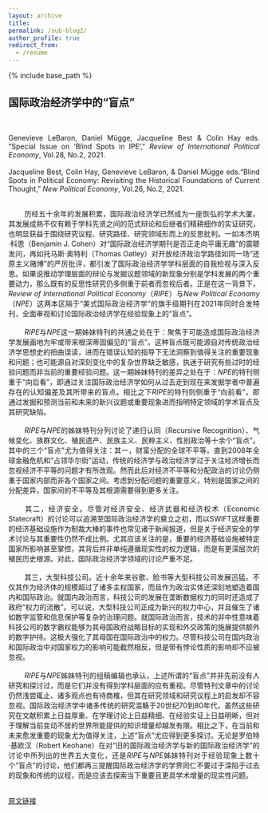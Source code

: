 ```yaml
---
layout: archive
title: 
permalink: /sub-blog2/
author_profile: true
redirect_from:
  - /resume
---
```


{% include base_path %}

## 国际政治经济学中的“盲点”
<br>
<div style="text-align: justify;">

Genevieve LeBaron, Daniel Mügge, Jacqueline Best & Colin Hay eds. “Special Issue on ‘Blind Spots in IPE’,” *Review of International Political Economy*, Vol.28, No.2, 2021.<br>
<br>
Jacqueline Best, Colin Hay, Genevieve LeBaron, & Daniel Mügge eds.“Blind Spots in Political Economy: Revisiting the Historical Foundations of Current Thought,” *New Political Economy*, Vol.26, No.2, 2021.<br>
<br>

&emsp;&emsp; 历经五十余年的发展积累，国际政治经济学已然成为一座恢弘的学术大厦。其发展成熟不仅有赖于学科先贤之间的范式辩论和后继者们精耕细作的实证研究，也明显获益于围绕研究议程、研究路径、研究领域形而上的反思批判。一如本杰明·科恩（Benjamin J. Cohen）对“国际政治经济学期刊是否正走向平庸无趣”的震聩发问，再如托马斯·奥特利（Thomas Oatley）对开放经济政治学路径如同一场“还原主义赌博”的严厉批评，都引发了国际政治经济学学科层面的自我检视与深入反思。如果说推动学理层面的辩论与发掘议题领域的新现象分别是学科发展的两个重要动力，那么既有的反思性研究仍多侧重于前者而忽视后者。正是在这一背景下，*Review of International Political Economy*（*RIPE*）与*New Political Economy*（*NPE*）这两本区隔于“美式国际政治经济学”的旗手级期刊在2021年同时合发特刊，全面审视和讨论国际政治经济学在经验现象上的“盲点”。<br>
<br>
&emsp;&emsp; *RIPE*与*NPE*这一期姊妹特刊的共通之处在于：聚焦于可能造成国际政治经济学发展画地为牢或带来根深蒂固偏见的“盲点”。这种盲点既可能源自对传统政治经济学思想史的扭曲误读，进而在错误认知的指导下无法洞察到值得关注的重要现象和问题；也可能源自对深刻变化中的复杂世界缺乏敏感，执迷于研究有些过时的经验问题而非当前的重要经验问题。这一期姊妹特刊的差异之处在于：*NPE*的特刊侧重于“向后看”，即通过关注国际政治经济学如何从过去走到现在来发掘学者中普遍存在的认知偏差及其所带来的盲点。相比之下*RIPE*的特刊则侧重于“向前看”，即通过发掘和预测当前和未来的新兴议题或重要现象进而指明特定领域的学术盲点及其研究缺陷。<br>
<br>
&emsp;&emsp; *RIPE*与*NPE*的姊妹特刊分列讨论了递归认同（Recursive Recognition）、气候变化、族群文化、殖民遗产、民族主义、民粹主义、性别政治等十余个“盲点”。其中的三个“盲点”尤为值得关注：其一，财富分配的全球不平等。直到2008年全球金融危机和“占领华尔街”运动，传统的经济学与政治经济学过于关注经济增长而忽视经济不平等的问题才有所改观。然而此后对经济不平等和分配政治的讨论仍侧重于国家内部而非各个国家之间。考虑到分配问题的重要意义，特别是国家之间的分配差异，国家间的不平等及其根源需要得到更多关注。<br>
<br>
&emsp;&emsp; 其二，经济安全。尽管对经济安全、经济武器和经济权术（Economic Statecraft）的讨论可以追溯至国际政治经济学的奠立之初，而以SWIFT这样重要的经济基础设施作为制裁大棒的事件也常见诸于新闻报道，但是关于经济安全的学术讨论与其重要性仍然不成比例。尤其应该关注的是，重要的经济基础设施被特定国家所影响甚至掌控，其背后并非单纯遵循现实性的权力逻辑，而是有更深层次的殖民历史根源。对此，国际政治经济学领域的讨论严重不足。<br>
<br>
&emsp;&emsp; 其三，大型科技公司。近十余年来谷歌、脸书等大型科技公司发展迅猛。不仅其作为经济体的规模超过了诸多主权国家，而且作为政治实体还深刻地塑造着国内和国际政治。就国内政治而言，科技公司的发展在垄断数据权力的同时还造成了政府“权力的流散”。可以说，大型科技公司正成为新兴的权力中心，并且催生了诸如数字监管和信息保护等复杂的治理问题。就国际政治而言，技术的非中性意味着科技公司的数字霸权能够为其母国政府战略目标的实现和外交政策的施展提供额外的数字护持。这极大强化了其母国在国际政治中的权力。尽管科技公司在国内政治和国际政治中对国家权力的影响可能截然相反，但是带有悖论性质的影响却不应被忽视。<br>
<br>
&emsp;&emsp; *RIPE*与*NPE*姊妹特刊的组稿编辑也承认，上述所谓的“盲点”并非先前没有人研究和探讨过，而是它们并没有得到学科层面的应有重视。尽管特刊文章中的讨论仍然浅尝辄止、诸多观点也有待商榷，但其在研究领域和研究议程上的启发却不容忽视。国际政治经济学中诸多传统的研究滥觞于20世纪70到80年代，虽然这些研究在文献积累上日益厚重、在学理讨论上日益精细、在经验实证上日益明晰，但对于理解当前变动不居的世界所能提供的知识增量却越发有限。相比之下，在当前和未来愈发重要的现象尤为值得关注，上述“盲点”尤应得到更多探讨。无论是罗伯特·基欧汉（Robert Keohane）在对“旧的国际政治经济学与新的国际政治经济学”的讨论中所列出的世界五大变化，还是*RIPE*与*NPE*姊妹特刊对于经验现象上数十个“盲点”的讨论，他们都再三提醒国际政治经济学的学界同仁不要过于深陷于过去的现象和传统的议程，而是应该去探索当下重要且更具学术增量的现实性问题。<br>
<br>
</div>

[原文链接](https://mp.weixin.qq.com/s/LAxk-0BM7H6_VoUdbqtEGw)

